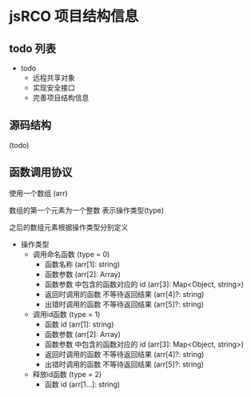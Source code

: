 # jsRCO 项目结构信息

## todo 列表

-   todo
    -   远程共享对象
    -   实现安全接口
    -   完善项目结构信息

## 源码结构

(todo)

## 函数调用协议

使用一个数组 (arr)

数组的第一个元素为一个整数 表示操作类型(type)

之后的数组元素根据操作类型分别定义

-   操作类型
    -   调用命名函数 (type = 0)
        -   函数名称 (arr[1]: string)
        -   函数参数 (arr[2]: Array<any>)
        -   函数参数 中包含的函数对应的 id (arr[3]: Map<Object, string>)
        -   返回时调用的函数 不等待返回结果 (arr[4]?: string)
        -   出错时调用的函数 不等待返回结果 (arr[5]?: string)
    -   调用id函数 (type = 1)
        -   函数 id (arr[1]: string)
        -   函数参数 (arr[2]: Array<any>)
        -   函数参数 中包含的函数对应的 id (arr[3]: Map<Object, string>)
        -   返回时调用的函数 不等待返回结果 (arr[4]?: string)
        -   出错时调用的函数 不等待返回结果 (arr[5]?: string)
    -   释放id函数 (type = 2)
        -   函数 id (arr[1...]: string)
